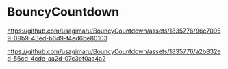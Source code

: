 # BouncyCountdown

https://github.com/usagimaru/BouncyCountdown/assets/1835776/96c70959-09b9-43ed-b6d9-f4ed6be80103

https://github.com/usagimaru/BouncyCountdown/assets/1835776/a2b832ed-56cd-4cde-aa2d-07c3ef0aa4a2
